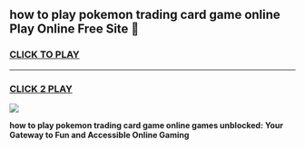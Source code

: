 
## how to play pokemon trading card game online Play Online Free Site 👋
<h3>
<a href="https://download.freeplayer.one?title=how_to_play_pokemon_trading_card_game_online&ref=21F">CLICK TO PLAY</a></h3>
<hr>

<h3>
<a href="https://download.freeplayer.one?title=how_to_play_pokemon_trading_card_game_online&ref=21F">CLICK 2 PLAY</a>
  
</h3>

<a href="https://download.freeplayer.one?title=how_to_play_pokemon_trading_card_game_online&ref=21F"><img src="https://cdnb.artstation.com/p/assets/images/images/032/539/853/original/anto-thomas-button-gif.gif"></a>


**how to play pokemon trading card game online games unblocked: Your Gateway to Fun and Accessible Online Gaming**
